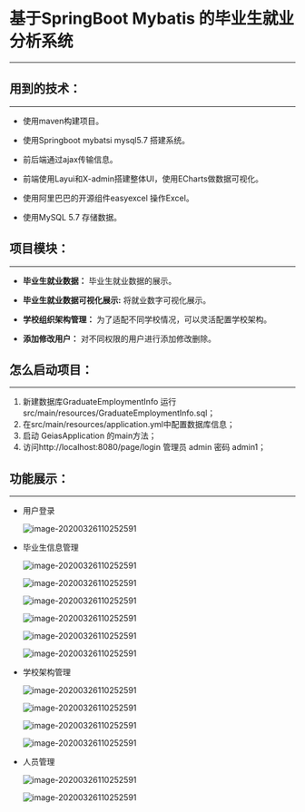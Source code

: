 # 基于SpringBoot Mybatis  的毕业生就业分析系统

---

## 用到的技术：

---

- 使用maven构建项目。

- 使用Springboot mybatsi mysql5.7 搭建系统。

- 前后端通过ajax传输信息。

- 前端使用Layui和X-admin搭建整体UI，使用ECharts做数据可视化。

- 使用阿里巴巴的开源组件easyexcel 操作Excel。

- 使用MySQL 5.7 存储数据。

  

## 项目模块：

---

- **毕业生就业数据：** 毕业生就业数据的展示。

- **毕业生就业数据可视化展示:** 将就业数字可视化展示。

- **学校组织架构管理：** 为了适配不同学校情况，可以灵活配置学校架构。

- **添加修改用户：** 对不同权限的用户进行添加修改删除。 



## 怎么启动项目：

---

1. 新建数据库GraduateEmploymentInfo   运行src/main/resources/GraduateEmploymentInfo.sql；
2. 在src/main/resources/application.yml中配置数据库信息；
3. 启动 GeiasApplication 的main方法；
4. 访问http://localhost:8080/page/login 管理员 admin 密码 admin1；

## 功能展示：

----

- 用户登录 

  ![image-20200326110252591](https://github.com/gr2222/image/blob/master/geias/登录.png)

- 毕业生信息管理

  ![image-20200326110252591](https://github.com/gr2222/image/blob/master/geias/首页.png)

  ![image-20200326110252591](https://github.com/gr2222/image/blob/master/geias/工作性质.png)

  ![image-20200326110252591](https://github.com/gr2222/image/blob/master/geias/就业渠道分布.png)

  ![image-20200326110252591](https://github.com/gr2222/image/blob/master/geias/就业地区.png)

  ![image-20200326110252591](https://github.com/gr2222/image/blob/master/geias/就业信息导出.png)

  ![image-20200326110252591](https://github.com/gr2222/image/blob/master/geias/导出Excel信息展示.png)

- 学校架构管理

  ![image-20200326110252591](https://github.com/gr2222/image/blob/master/geias/组织架构.png)

  ![image-20200326110252591](https://github.com/gr2222/image/blob/master/geias/学院列表.png)

  ![image-20200326110252591](https://github.com/gr2222/image/blob/master/geias/专业列表.png)

  ![image-20200326110252591](https://github.com/gr2222/image/blob/master/geias/班级列表.png)

- 人员管理

  ![image-20200326110252591](https://github.com/gr2222/image/blob/master/geias/学院管理员列表.png)

  ![image-20200326110252591](https://github.com/gr2222/image/blob/master/geias/各个学院辅导员列表.png)

